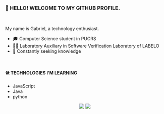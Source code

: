 ### 👋 HELLO! WELCOME TO MY GITHUB PROFILE.


<br>


My name is Gabriel, a technology enthusiast.

- 🎓  Computer Science student in PUCRS
- 👩‍💻  Laboratory Auxiliary in Software Verification Laboratory of LABELO
- 🚀  Constantly seeking knowledge


<br>


#### 🛠️ TECHNOLOGIES I'M LEARNING

- JavaScript
- Java
- python


<p align="center">
    <a href="https://www.linkedin.com/in/gabrielzfn/"><img src="https://img.shields.io/badge/-LinkedIn-2D2B55?style=flat-square&logo=linkedin&logoColor=white"/></a>
    <a href="https://www.instagram.com/gabrielzfn/"><img src="https://img.shields.io/badge/-Instagram-%23E4405F?style=flat-square&logo=instagram&logoColor=white"/></a>
</p>
